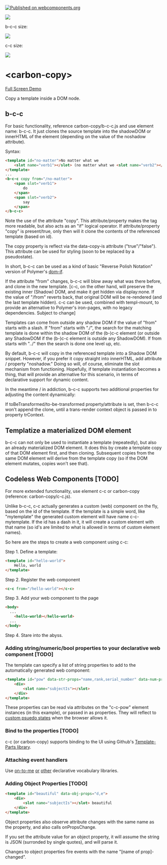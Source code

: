 [![Published on webcomponents.org](https://img.shields.io/badge/webcomponents.org-published-blue.svg)](https://www.webcomponents.org/element/bahrus/carbon-copy)

<a href="https://nodei.co/npm/carbon-copy/"><img src="https://nodei.co/npm/carbon-copy.png"></a>

b-c-c size:

<img src="http://img.badgesize.io/https://unpkg.com/carbon-copy@0.1.43/build/ES6/b-c-c.iife.js?compression=gzip"/>

c-c size:

<img src="http://img.badgesize.io/https://unpkg.com/carbon-copy@0.1.43/build/ES6/carbon-copy.js?compression=gzip"/>

# \<carbon-copy\>

[Full Screen Demo](https://rawgit.com/bahrus/carbon-copy/master/demo/index.html)


Copy a template  inside a DOM node. 

## b-c-c

For basic functionality, reference carbon-copy/b-c-c.js and use element name:  b-c-c.  It just clones the source template into the shadowDOM or innerHTML of the element (depending on the value of the noshadow attribute).

Syntax:

```html
<template id="no-matter">No matter what we
    <slot name="verb1"></slot> (no matter what we <slot name="verb2"></slot>)
</template>
...
<b-c-c copy from="/no-matter">
    <span slot="verb1">
        do
    </span>
    <span slot="verb2">
        say
    </span>
</b-c-c>
```

Note the use of the attribute "copy".  This attribute/property makes the tag more readable, but also acts as an "if" logical operator.  If attribute/property "copy" is present/true, only then will it clone the contents of the referenced template (based on id).  

The copy property is reflect via the data-copy-is attribute ("true"/"false").  This attribute can be used for styling (soon to be replaced by a pseudostate).

In short, b-c-c can be used as a kind of basic "Reverse Polish Notation" version of Polymer's [dom-if](https://polymer-library.polymer-project.org/2.0/docs/devguide/templates#dom-if).

If the attribute "from" changes, b-c-c will blow away what was there before, and clone in the new template.  [c-c, on the other hand, will preserve the existing inner (Shadow) DOM, and make it get hidden via display:none.  If the value of "/from" reverts back, that original DOM will be re-rendered (and the last template hidden).  c-c can be used, combined with templ-mount, to provide an alternative to Polymer's iron-pages, with no legacy dependencies. Subject to change]

Templates can come from outside any shadow DOM if the value of "from" starts with a slash.  If "from" starts with "./", the search for the matching template is done within the shadow DOM of the (b-)c-c element (or outside any ShadowDOM if the (b-)c-c element is outside any ShadowDOM).  If from starts with "../" then the search is done one level up, etc.

By default, b-c-c will copy in the referenced template into a Shadow DOM snippet.  However, if you prefer it copy straight into innerHTML, add attribute / property "noshadow."  Doing so will, of course, eliminate the slot mechanism from functioning.  Hopefully, if template instantiation becomes a thing, that will provide an alternative for this scenario, in terms of declarative support for dynamic content. 

In the meantime / in addiction, b-c-c supports two additional properties for adjusting the content dynamically:

If toBeTransformed/to-be-transformed property/attribute is set, then b-c-c won't append the clone, until a trans-render context object is passed in to property trContext.

## Templatize a materialized DOM element

b-c-c can not only be used to instantiate a template (repeatedly), but also an already materialized DOM element.  It does this by create a template copy of that DOM element first, and then cloning.  Subsequent copies from the same DOM element will derive from the template copy (so if the DOM element mutates, copies won't see that).


## Codeless Web Components [TODO]

For more extended functionality, use element c-c or carbon-copy (reference:  carbon-copy/c-c.js).  

Unlike b-c-c, c-c actually generates a custom (web) component on the fly, based on the id of the template.  If the template is a simple word, like "mytemplate" the generated custom element will have name c-c-mytemplate.  If the id has a dash in it, it will create a custom element with that name (so id's are limited to what is allowed in terms of custom element names).   

So here are the steps to create a web component using c-c:

Step 1.  Define a template:

```html
<template id="hello-world">
    Hello, world
</template>
```

Step 2.  Register the web component

```html
<c-c from="/hello-world"></c-c>
```

Step 3.  Add your web component to the page

```html
<body>
  ...
    <hello-world></hello-world>
  ...
</body>
```

Step 4.  Stare into the abyss. 

### Adding string/numeric/bool properties to your declarative web component [TODO]

The template can specify a list of string properties to add to the automatically generated web component:

```html
<template id="pow" data-str-props="name,rank,serial_number" data-num-props="age,weight" data-bool-props="mia">
    <div>
        <slot name="subjectIs"></slot> 
    </div>
</template>
```

These properties can be read via attributes on the "c-c-pow" element instances (in this example), or passed in as properties.  They will reflect to [custom psuedo states](https://www.chromestatus.com/feature/6537562418053120) when the browser allows it.


### Bind to the properties [TODO]

c-c (or carbon-copy) supports binding to the UI using Github's [Template-Parts library](https://github.com/github/template-parts/).

### Attaching event handlers

Use [on-to-me](https://github.com/bahrus/on-to-me) [or](https://github.com/bahrus/pass-down) [other](https://github.com/bahrus/p-et-alia) declarative vocabulary libraries.

### Adding Object Properties [TODO]

```html
<template id="beautiful" data-obj-props="d,e">
    <div>
        <slot name="subjectIs"></slot> beautiful
    </div>
</template>
```

Object properties also observe attribute changes with the same name as the property, and also calls onPropsChange.

If you set the attribute value for an object property, it will assume the string is JSON (surronded by single quotes), and will parse it.

Changes to object properties fire events with the name "[name of prop]-changed".

